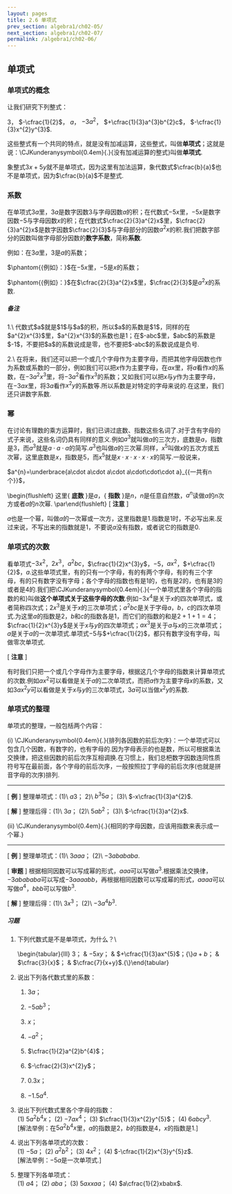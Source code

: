 ```yaml
---
layout: pages
title: 2.6 单项式
prev_section: algebra1/ch02-05/
next_section: algebra1/ch02-07/
permalink: /algebra1/ch02-06/
---
```


单项式
------

### 单项式的概念

让我们研究下列整式：

$3$， $-\cfrac{1}{2}$， $a$， $-3a^{2}$， $+\cfrac{1}{3}a^{3}b^{2}c$， $-\cfrac{1}{3}x^{2}y^{3}$.

这些整式有一个共同的特点，就是没有加减运算，这些整式，叫做**单项式**；这就是说：\CJKunderanysymbol{0.4em}{.}{没有加减运算的整式}叫做**单项式**.

象整式$3x+5y$就不是单项式，因为这里有加法运算，象代数式$\cfrac{b}{a}$也不是单项式，因为$\cfrac{b}{a}$不是整式.

### 系数

在单项式$3a$里，$3a$是数字因数$3$与字母因数$a$的积；在代数式$-5x$里，$-5x$是数字因数$-5$与字母因数$x$的积；在代数式$\cfrac{2}{3}a^{2}x$里，$\cfrac{2}{3}a^{2}x$是数字因数$\cfrac{2}{3}$与字母部分的因数$a^{2}x$的积.我们把数字部分的因数叫做字母部分因数的**数字系数**，简称**系数**.

例如：在$3a$里，$3$是$a$的系数；

$\phantom{{例如}：}$在$-5x$里，$-5$是$x$的系数；

$\phantom{{例如}：}$在$\cfrac{2}{3}a^{2}x$里，$\cfrac{2}{3}$是$a^{2}x$的系数.

<div class="note warning">
<h5>备注</h5>
</div>
1.\ 代数式$a$就是$1$与$a$的积，所以$a$的系数是$1$，同样的在$a^{2}x^{3}$里，$a^{2}x^{3}$的系数也是1；在$-abc$里，$abc$的系数是$-1$，不要把$a$的系数说成是零，也不要把$-abc$的系数说成是负号.  

2.\ 在将来，我们还可以把一个或几个字母作为主要字母，而把其他字母因数也作为系数或系数的一部分，例如我们可以把$x$作为主要字母，在$ax$里，将$a$看作$x$的系数，在$-3a^{2}x^{3}$里，将$-3a^{2}$看作$x^{3}$的系数；又如我们可以把$x$与$y$作为主要字母，在$-3ax$里，将$3a$看作$x^{2}y$的系数等.所以系数是对特定的字母来说的.在这里，我们还只讲数字系数.


### 幂

在讨论有理数的乘方运算时，我们已讲过底数、指数这些名词了.对于含有字母的式子来说，这些名词仍具有同样的意义.例如$a^{3}$就叫做$a$的三次方，底数是$a$，指数是$3$，而$a^{3}$就是$a\cdot a\cdot a$的简写.$a^{3}$也叫做$a$的三次幂.同样，$x^{5}$叫做$x$的五次方或五次幂，这里底数是$x$，指数是$5$，而$x^{5}$就是$x\cdot x\cdot x\cdot x\cdot x$的简写.一般说来，

$a^{n}=\underbrace{a\cdot a\cdot a\cdot a\cdot\cdot\cdot a}_{{一共有n个}}$，

\begin{flushleft}
 这里{ **底数** }是$a$，{ **指数** }是$n$，$n$是任意自然数，$a^{n}$读做$a$的$n$次方或者$a$的$n$次幂.
\par\end{flushleft}
[ **注意** ]

$a$也是一个幂，叫做$a$的一次幂或一次方，这里指数是$1$.指数是$1$时，不必写出来.反过来说，不写出来的指数就是1，不要说$a$没有指数，或者说它的指数是$0$.


### 单项式的次数

看单项式$-3x^{2}$，$2x^{3}$，$a^{2}bc$，$\cfrac{1}{2}x^{3}y$，$-5$，$ax^{2}$，$+\cfrac{1}{2}$，$a$.这些单项式里，有的只有一个字母，有的有两个字母，有的有三个字母，有的只有数字没有字母；各个字母的指数也有是$1$的，也有是$2$的，也有是$3$的或者是$4$的.我们把\CJKunderanysymbol{0.4em}{.}{一个单项式里各个字母的指数的和}叫做**这个单项式关于这些字母的次数**.例如$-3x^{4}$是关于$x$的四次单项式，或者简称四次式；$2x^{3}$是关于$x$的三次单项式；$a^{2}bc$是关于字母$a$，$b$，$c$的四次单项式.为这里$a$的指数是$2$，$b$和$c$的指数各是$1$，而它们的指数的和是$2+1+1=4$；$\cfrac{1}{2}x^{3}y$是关于$x$与$y$的四次单项式；$ax^{3}$是关于$a$与$x$的三次单项式；$a$是关于$a$的一次单项式.单项式$-5$与$+\cfrac{1}{2}$，都只有数字没有字母，叫做零次单项式.

[ **注意** ]

有时我们只把一个或几个字母作为主要字母，根据这几个字母的指数来计算单项式的次数.例如$ax^{2}$可以看做是关于$a$的二次单项式，而把$a$作为主要字母$x$的系数，又如$3ax^{2}y$可以看做是关于$x$与$y$的三次单项式，$3a$可以当做$x^{2}y$的系数.


### 单项式的整理

单项式的整理，一般包栝两个内容：

(i) \CJKunderanysymbol{0.4em}{.}{排列各因数的前后次序}：一个单项式可以包含几个因数，有数字的，也有字母的.因为字母表示的也是数，所以可根据乘法交换律，把这些因数的前后次序互相调换.在习惯上，我们总杷数字因数连同性质符号写在最前面，各个字母的前后次序，一般按照拉丁字母的前后次序(也就是拼音字母的次序)排列.


***

[ **例** ] 
整理单项式：(1)\ $a3$； 2)\ $b^{3}5a$； (3)\ $-x\cfrac{1}{3}a^{2}$.

[ **解** ] 
整理后得：(1)\ $3a$； (2)\ $5ab^{2}$； (3)\ $-\cfrac{1}{3}a^{2}x$.


(ii) \CJKunderanysymbol{0.4em}{.}{相同的字母因数，应该用指数来表示成一个幂.}


***

[ **例** ] 
整理单项式：(1)\ $3aaa$； (2)\ $-3abababa$.

[ **审题** ] 
根据相同因数可以写成幂的形式，$aaa$可以写做$a^{3}$.根据乘法交换律，$-3abababa$可以写成$-3aaaabb$，再根据相同因数可以写成幂的形式，$aaaa$可以写做$a^{4}$，$bbb$可以写做$b^{3}$.

[ **解** ] 
整理后得：(1)\ $3x^{3}$； (2)\ $-3a^{4}b^{3}$.




<div class="note">
<h5>习题</h5>
</div>

1.  下列代数式是不是单项式，为什么？\

    \begin{tabular}{lll}
    $3$； & $-5xy$； & $+\cfrac{1}{3}ax^{5}$；{\\}$a+b$； & $\cfrac{3}{x}$； & $\cfrac{7}{x+y}$.{\\}\end{tabular}
2.  说出下列各代数式里的系数：

    1.  $3a$；

    2.  $-5ab^{3}$；

    3.  $x$；

    4.  $-a^{2}$；

    5.  $\cfrac{1}{2}a^{2}b^{4}$；

    6.  $-\cfrac{2}{3}x^{2}y$；

    7.  $0.3x$；

    8.  $-1.5a^{4}$.

3.  说出下列代数式里各个字母的指数：\
    (1) $5a^{2}b^{4}x$； (2) $-7ax^{4}$； (3)
    $\cfrac{1}{3}x^{2}y^{5}$； (4) $6abcy^{3}$.\
    [解法举例：在$5a^{2}b^{4}x$里，$a$的指数是$2$，$b$的指数是$4$，$x$的指数是$1$.]

4.  说出下列各单项式的次数：\
    (1) $-5a$； (2) $a^{2}b^{2}$； (3) $4x^{2}$； (4)
    $-\cfrac{1}{2}x^{3}y^{5}z$.\
    [解法举例：$-5a$是一次单项式.]

5.  整理下列各单项式：\
    (1) $a4$； (2) $aba$； (3) $5axxaa$； (4)
    $a\cfrac{1}{2}xbabx$.



